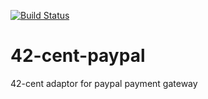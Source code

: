 [![Build Status](https://travis-ci.org/continuous-software/42-cent-paypal.svg?branch=master)](https://travis-ci.org/continuous-software/42-cent-paypal)

# 42-cent-paypal
42-cent adaptor for paypal payment gateway
